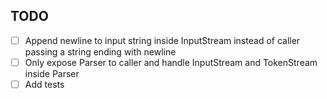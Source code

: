 ## TODO
- [ ] Append newline to input string inside InputStream instead of caller passing a string ending with newline
- [ ] Only expose Parser to caller and handle InputStream and TokenStream inside Parser
- [ ] Add tests
